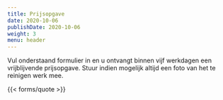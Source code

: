 ```yaml
---
title: Prijsopgave
date: 2020-10-06
publishDate: 2020-10-06
weight: 3
menu: header
---
```

Vul onderstaand formulier in en u ontvangt binnen vijf werkdagen een
vrijblijvende prijsopgave. Stuur indien mogelijk altijd een foto
van het te reinigen werk mee.

{{< forms/quote >}}

